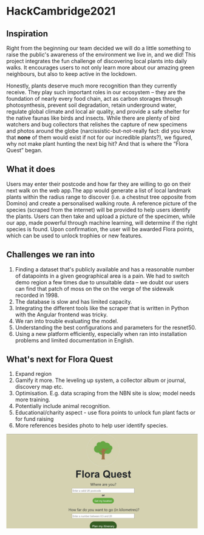 # HackCambridge2021
## Inspiration
Right from the beginning our team decided we will do a little something to raise the public's awareness of the environment we live in, and we did! This project integrates the fun challenge of discovering local plants into daily walks. It encourages users to not only learn more about our amazing green neighbours, but also to keep active in the lockdown.

Honestly, plants deserve much more recognition than they currently receive. They play such important roles in our ecosystem – they are the foundation of nearly every food chain, act as carbon storages through photosynthesis, prevent soil degradation, retain underground water, regulate global climate and local air quality, and provide a safe shelter for the native faunas like birds and insects. While there are plenty of bird watchers and bug collectors that relishes the capture of new specimens and photos around the globe (narcissistic-but-not-really fact: did you know that **none** of them would exist if not for our incredible plants?), we figured, why not make plant hunting the next big hit? And that is where the “Flora Quest” began. 

## What it does
Users may enter their postcode and how far they are willing to go on their next walk on the web app.The app would generate a list of local landmark plants within the radius range to discover (i.e. a chestnut tree opposite from Domino) and create a personalised walking route. A reference picture of the species (scraped from the internet) will be provided to help users identify the plants. Users can then take and upload a picture of the specimen, while our app, made powerful through machine learning, will determine if the right species is found. Upon confirmation, the user will be awarded Flora points, which can be used to unlock trophies or new features.

## Challenges we ran into
1. Finding a dataset that's publicly available and has a reasonable number of datapoints in a given geographical area is a pain. We had to switch demo region a few times due to unsuitable data – we doubt our users can find that patch of moss on the on the verge of the sidewalk recorded in 1998. 
2. The database is slow and has limited capacity.
3. Integrating the different tools like the scraper that is written in Python with the Angular frontend was tricky.
4. We ran into trouble evaluating the model.
5. Understanding the best configurations and parameters for the resnet50.
6. Using a new platform efficiently, especially when ran into installation problems and limited documentation in English.

## What's next for Flora Quest
1. Expand region
2. Gamify it more. The leveling up system, a collector album or journal, discovery map etc.
3. Optimisation. E.g. data scraping from the NBN site is slow; model needs more training.
4. Potentially include animal recognition.
5. Educational/charity aspect - use flora points to unlock fun plant facts or for fund raising
6. More references besides photo to help user identify species.

![first_page](https://github.com/alicebarbe/HackCambridge2021/blob/webapp/first_page.png)

